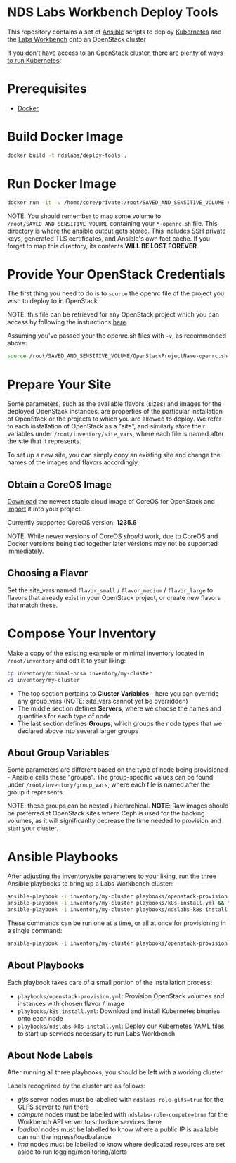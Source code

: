 # NDS Labs Workbench Deploy Tools
This repository contains a set of [Ansible](https://www.ansible.com/) scripts to deploy [Kubernetes](https://kubernetes.io/docs/concepts/overview/what-is-kubernetes/) and the [Labs Workbench](https://github.com/nds-org/ndslabs) onto an OpenStack cluster

If you don't have access to an OpenStack cluster, there are [plenty of ways to run Kubernetes](https://kubernetes.io/docs/setup/pick-right-solution/)!

# Prerequisites
* [Docker](https://www.docker.com/get-docker)

# Build Docker Image
```bash
docker build -t ndslabs/deploy-tools .
```

# Run Docker Image
```bash
docker run -it -v /home/core/private:/root/SAVED_AND_SENSITIVE_VOLUME ndslabs/deploy-tools bash 
```

NOTE: You should remember to map some volume to `/root/SAVED_AND_SENSITIVE_VOLUME` containing your `*-openrc.sh` file. This directory is where the ansible output gets stored. This includes SSH private keys, generated TLS certificates, and Ansible's own fact cache. If you forget to map this directory, its contents **WILL BE LOST FOREVER**.

# Provide Your OpenStack Credentials
The first thing you need to do is to `source` the openrc file of the project you wish to deploy to in OpenStack

NOTE: this file can be retrieved for any OpenStack project which you can access by following the insturctions [here](https://access.redhat.com/documentation/en-US/Red_Hat_Enterprise_Linux_OpenStack_Platform/4/html/End_User_Guide/cli_openrc.html).

Assuming you've passed your the openrc.sh files with `-v`, as recommended above:
```bash
source /root/SAVED_AND_SENSITIVE_VOLUME/OpenStackProjectName-openrc.sh
```

# Prepare Your Site
Some parameters, such as the available flavors (sizes) and images for the deployed OpenStack instances, are properties of the particular installation of OpenStack or the projects to which you are allowed to deploy. We refer to each installation of OpenStack as a "site", and similarly store their variables under `/root/inventory/site_vars`, where each file is named after the site that it represents.

To set up a new site, you can simply copy an existing site and change the names of the images and flavors accordingly.

## Obtain a CoreOS Image
[Download](https://coreos.com/os/docs/latest/booting-on-openstack.html) the newest stable cloud image of CoreOS for OpenStack and [import](https://docs.openstack.org/user-guide/dashboard-manage-images.html) it into your project.

Currently supported CoreOS version: **1235.6**

NOTE: While newer versions of CoreOS *should* work, due to CoreOS and Docker versions being tied together later versions may not be supported immediately.

## Choosing a Flavor
Set the site_vars named `flavor_small` / `flavor_medium` / `flavor_large` to flavors that already exist in your OpenStack project, or create new flavors that match these.

# Compose Your Inventory
Make a copy of the existing example or minimal inventory located in `/root/inventory` and edit it to your liking:
```bash
cp inventory/minimal-ncsa inventory/my-cluster
vi inventory/my-cluster
```

* The top section pertains to **Cluster Variables** - here you can override any group_vars (NOTE: site_vars cannot yet be overridden)
* The middle section defines **Servers**, where we choose the names and quantities for each type of node
* The last section defines **Groups**, which groups the node types that we declared above into several larger groups

## About Group Variables
Some parameters are different based on the type of node being provisioned - Ansible calls these "groups". The group-specific values can be found under `/root/inventory/group_vars`, where each file is named after the group it represents.

NOTE: these groups can be nested / hierarchical.
**NOTE**: Raw images should be preferred at OpenStack sites where Ceph is used for the backing volumes, as it will significanlty decrease the time needed to provision and start your cluster.

# Ansible Playbooks
After adjusting the inventory/site parameters to your liking, run the three Ansible playbooks to bring up a Labs Workbench cluster:
```bash
ansible-playbook -i inventory/my-cluster playbooks/openstack-provision.yml && \
ansible-playbook -i inventory/my-cluster playbooks/k8s-install.yml && \
ansible-playbook -i inventory/my-cluster playbooks/ndslabs-k8s-install.yml
```

These commands can be run one at a time, or all at once for provisioning in a single command:
```bash
ansible-playbook -i inventory/my-cluster playbooks/openstack-provision.yml playbooks/k8s-install.yml playbooks/ndslabs-k8s-install.yml
```

## About Playbooks
Each playbook takes care of a small portion of the installation process:
* `playbooks/openstack-provision.yml`: Provision OpenStack volumes and instances with chosen flavor / image
* `playbooks/k8s-install.yml`: Download and install Kubernetes binaries onto each node
* `playbooks/ndslabs-k8s-install.yml`: Deploy our Kubernetes YAML files to start up services necessary to run Labs Workbench

## About Node Labels
After running all three playbooks, you should be left with a working cluster.

Labels recognized by the cluster are as follows:
* *glfs* server nodes must be labelled with `ndslabs-role-glfs=true` for the GLFS server to run there
* *compute* nodes must be labelled with `ndslabs-role-compute=true` for the Workbench API server to schedule services there
* *loadbal* nodes must be labelled to know where a public IP is available can run the ingress/loadbalance
* *lma* nodes must be labelled to know where dedicated resources are set aside to run logging/monitoring/alerts
